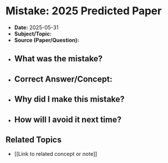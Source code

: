 # Mistake: 2025 Predicted Paper

- **Date:** 2025-05-31
- **Subject/Topic:** 
- **Source (Paper/Question):** 
- **What was the mistake?**
  - 
- **Correct Answer/Concept:**
  - 
- **Why did I make this mistake?**
  - 
- **How will I avoid it next time?**
  - 

## Related Topics
- [[Link to related concept or note]]
